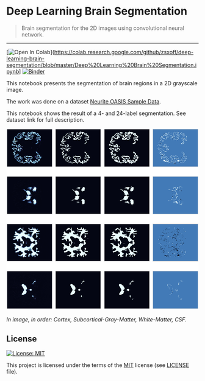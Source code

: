 # Deep Learning Brain Segmentation

> Brain segmentation for the 2D images using convolutional neural network.

---

[![Open In Colab](https://colab.research.google.com/assets/colab-badge.svg)](<https://colab.research.google.com/github/zsxoff/deep-learning-brain-segmentation/blob/master/Deep%20Learning%20Brain%20Segmentation.ipynb>]
[![Binder](https://mybinder.org/badge_logo.svg)](https://mybinder.org/v2/gh/zsxoff/deep-learning-brain-segmentation/master)

This notebook presents the segmentation of brain regions in a 2D grayscale image.

The work was done on a dataset [Neurite OASIS Sample Data](https://github.com/adalca/medical-datasets/blob/master/neurite-oasis.md).

This notebook shows the result of a 4- and 24-label segmentation. See dataset link for full description.

![Result of prediction for 4 labels](<https://github.com/zsxoff/deep-learning-brain-segmentation/blob/master/assets/segmentation_4.png>)

*In image, in order: Cortex, Subcortical-Gray-Matter, White-Matter, CSF.*

## License

[![License: MIT](https://img.shields.io/badge/License-MIT-green.svg?style=flat-square)](https://opensource.org/licenses/MIT)

This project is licensed under the terms of the [MIT](https://opensource.org/licenses/MIT) license (see [LICENSE](<https://github.com/zsxoff/deep-learning-brain-segmentation/blob/master/LICENSE>) file).
